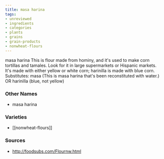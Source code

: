 ```yaml
---
title: masa harina
tags:
- unreviewed
- ingredients
- categories
- plants
- grains
- grain-products
- nonwheat-flours
---
```

masa harina This is flour made from hominy, and it's used to make corn tortillas and tamales. Look for it in large supermarkets or Hispanic markets. It's made with either yellow or white corn; harinilla is made with blue corn. Substitutes: masa (This is masa harina that's been reconstituted with water.) OR harinilla (blue, not yellow)

### Other Names

* masa harina

### Varieties

* [[nonwheat-flours]]

### Sources
* http://foodsubs.com/Flournw.html
